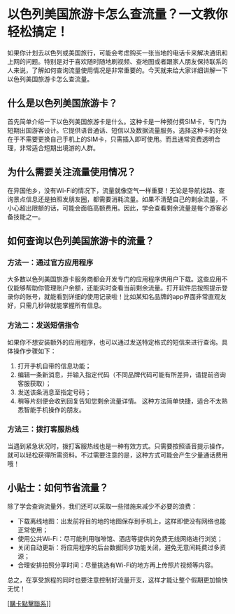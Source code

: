 # 以色列美国旅游卡怎么查流量？一文教你轻松搞定！

如果你计划去以色列或美国旅行，可能会考虑购买一张当地的电话卡来解决通讯和上网的问题。特别是对于喜欢随时随地刷视频、查地图或者跟家人朋友保持联系的人来说，了解如何查询流量使用情况是非常重要的。今天就来给大家详细讲解一下以色列美国旅游卡怎么查流量。

## 什么是以色列美国旅游卡？

首先简单介绍一下以色列美国旅游卡是什么。这种卡是一种预付费SIM卡，专门为短期出国游客设计。它提供语音通话、短信以及数据流量服务。选择这种卡的好处在于不需要更换自己手机上的SIM卡，只需插入即可使用。而且通常资费透明合理，非常适合短期出境游的人群。

## 为什么需要关注流量使用情况？

在异国他乡，没有Wi-Fi的情况下，流量就像空气一样重要！无论是导航找路、查询景点信息还是拍照发朋友圈，都需要消耗流量。如果不清楚自己的剩余流量，不小心超出限额的话，可能会面临高额费用。因此，学会查看剩余流量是每个游客必备技能之一。

## 如何查询以色列美国旅游卡的流量？

### 方法一：通过官方应用程序
大多数以色列美国旅游卡服务商都会开发专门的应用程序供用户下载。这些应用不仅能够帮助你管理账户余额，还能实时查看当前剩余流量。打开软件后按照提示登录你的账号，就能看到详细的使用记录啦！比如某知名品牌的app界面非常直观友好，只需几秒钟就能掌握所有信息。

### 方法二：发送短信指令
如果你不想安装额外的应用程序，也可以通过发送特定格式的短信来进行查询。具体操作步骤如下：
1. 打开手机自带的信息功能；
2. 编辑一条新消息，并输入指定代码（不同品牌代码可能有所差异，请提前咨询客服获取）；
3. 发送该条消息至指定号码；
4. 稍等片刻便会收到回复告知您剩余流量详情。
这种方法简单快捷，适合不太熟悉智能手机操作的朋友。

### 方法三：拨打客服热线
当遇到紧急状况时，拨打客服热线也是一种有效方式。只需要按照语音提示操作，就可以轻松获得所需资料。不过需要注意的是，这种方式可能会产生少量通话费用哦！

## 小贴士：如何节省流量？
除了学会查询流量外，我们还可以采取一些措施来减少不必要的浪费：
- 下载离线地图：出发前将目的地的地图保存到手机上，这样即使没有网络也能正常使用；
- 使用公共Wi-Fi：尽可能利用咖啡馆、酒店等提供的免费无线网络进行浏览；
- 关闭自动更新：将应用程序的后台数据同步功能关闭，避免无意间耗费过多资源；
- 合理安排拍照分享时间：尽量挑选有Wi-Fi的地方再上传照片视频等内容。

总之，在享受旅程的同时也要注意控制好流量开支，这样才能让整个假期更加愉快无忧！

[[購卡點擊聯系](https://t.me/s/esim1088)]]
